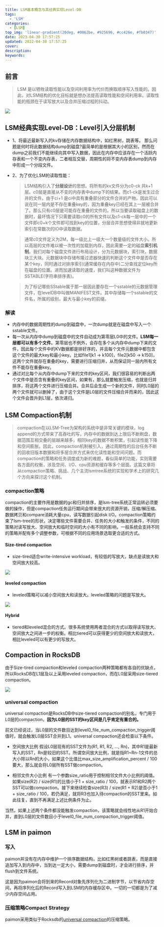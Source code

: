 ```yaml
---
title: LSM基本概念与其经典实现Level-DB
tags:
  - 'LSM'
categories:
  - [LSM]
top_img: 'linear-gradient(20deg, #0062be, #925696, #cc426e, #fb0347)'
date: 2023-04-30 17:57:25
updated: 2022-04-30 17:57:25
cover:
description:
keywords:
---
```


## 前言

> LSM 是以牺牲读取性能以及空间利用率为代价而换取顺序写入性能的。因此，对LSM结构的优化目标就是想办法提高读取性能和空间利用率。读取性能的瓶颈在于读写放大以及合并压缩过程的抖动。

![](https://raw.githubusercontent.com/yuanoOo/learngit/master/jpg/lsm-01.png)

## LSM经典实现Level-DB：Level引入分层机制

- 1、将最近最新写入的kv存储在内存数据结构中，如红黑树，跳表等。 那么问题是何时将此数据结构dump到磁盘?最简单的是根据其大小的区别，然而在dump之前我们不能继续向其中写入数据，因此在内存中应该存在一个活跃内存表和一个不变内存表，二者相互交替，周期性的将不变内存表dump到内存中形成一个分段文件。

- 2、为了优化LSM的读取性能：

  > LSM结构引入了**分层设计**的思想。将所有的kv文件分为c0-ck 共k+1层。c0层是直接从不变的内存表中dump下的结果。而c1-ck是发生过合并的文件。由于ci+1 是ci中具有重叠部分的文件合并的产物，因此可以说在同一层内是不存在重叠key的，因为重叠key已经在其上一层被合并了。那么只有c0层是可能存在重叠的文件的。所以当要读取磁盘上的数据时，最坏情况下只需要读取c0的所有文件以及c1-ck每一层中的一个文件即c0+k个文件即可找到key的位置，分层合并思想使得非就地更新索引在常数次的IO中读取数据。

  > 通常c0文件定义为2M，每一级比上一级大一个数量级的文件大小。所以高层的文件难以被一次性的加载到内存，因此需要一定的磁盘**索引机制**。我们对每个磁盘文件进行布局设计，分为元数据块，索引块，数据块三大块。元数据块中存储布隆过滤器快速的判断这个文件中是否存在某个key，同时通过对排序索引(通常缓存在内存中)二分查找定位key所在磁盘的位置。进而加速读取的速度，我们叫这种数据文件为SSTABLE(字符串排序表)。

  > 为了标记哪些SStable属于那一层因此要存在一个sstable的元数据管理文件，在levelDB中叫做MANIFEST文件。其中存储每一个sstable的文件名，所属的级别，最大与最小key的前缀。

### 解读

- 内存中的数据周期性的dump到磁盘中，一次dump就是在磁盘中写入一个sstable文件。
- 每一次从内存中dump到磁盘中的文件自动成为第零层L0中的文件。**LSM每一层都可以有多个文件**。第零层也不例外，会存在多个从内存中dump下来的文件，因此每个文件中的KV数据都是排好序的，并且每个文件元数据中都包含这个文件的最大key和最小key。比如file1[k1 ->  k100]，file2[k50 -> k150]，这两个文件就存在重叠的key，需要进行压缩归并，从而保证同一层内所有文件不能存在重叠key。
- 通过对比每个从内存中dump下来的文件的key区间，我们很容易的判断出两个文件中是否含有重叠的key区间，如果有，那么就要触发压缩，也就是归并排序，将这两个文件进行压缩合并。合并后会生成一个新的文件，同时L0层的两个文件就可以删掉了，由于这个文件是L0层的文件压缩合并而来的，因此这个文件会晋升到L1层，依次递归。

## LSM Compaction机制

> compaction在以LSM-Tree为架构的系统中是非常关键的模块，log append的方式带来了高吞吐的写，内存中的数据到达上限后不断刷盘，数据范围互相交叠的层越来越多，相同key的数据不断积累，引起读性能下降和空间膨胀。因此，compaction机制被引入，通过周期性的后台任务不断的回收旧版本数据和将多层合并方式来优化读性能和空间问题。而compaction的策略和任务调度成为新的难题，看似简单的功能，实则需要各方面的权衡，涉及空间、I/O、cpu资源和缓存等多个层面。这篇文章将从compaction策略、挑战、几个主流lsmtree系统的实现和学术上的研究几个方向来探讨这个机制。

### compaction策略

compaction的主要作用是数据的gc和归并排序，是lsm-tree系统正常运转必须要做的操作，但是compaction任务运行期间会带来很大的资源开销，压缩/解压缩、数据拷贝和compare消耗大量cpu，读写数据引起disk I/O。compaction策略约束了lsm-tree的形状，决定哪些文件需要合并、任务的大小和触发的条件，不同的策略对读写放大、空间放大和临时空间的大小有不同的影响，一般系统会支持不同的策略并配有多个调整参数，可根据不同的应用场景选取更合适的方式。

#### Size-tired compaction

- size-tired适合write-intensive workload，有较低的写放大，缺点是读放大和空间放大较高。

![](https://github.com/yuanoOo/learngit/raw/master/jpg/size-tired-01.png)

#### leveled compaction

- leveled策略可以减小空间放大和读放大。leveled策略的问题是写放大。

![](https://github.com/yuanoOo/learngit/raw/master/jpg/level-comp-01.png)	

#### Hybrid

- tiered和leveled混合的方式。很多系统使用两者混合的方式以取得读写放大、空间放大之间进一步的权衡。相比tiered可以获得更少的空间放大和读放大，相比leveled可以有更少的写放大。



## Compaction in RocksDB

由于Size-tired compaction和leveled compaction两种策略都有各自的优缺点，所以RocksDB在L1层及以上采用leveled compaction，而在L0层采用size-tiered compaction。

![](https://github.com/yuanoOo/learngit/raw/master/jpg/rocksdb-compaction-01.png)

### universal compaction
universal compaction是RocksDB中size-tiered compaction的别名，专门用于L0层的compaction，**因为L0层的SST的key区间是几乎肯定有重合的。**

前文已经说过，当L0层的文件数目达到level0_file_num_compaction_trigger阈值时，就会触发L0层SST合并到L1。universal compaction还会检查以下条件。

- 空间放大比例
  假设L0层现有的SST文件为(R1, R1, R2, ..., Rn)，其中R1是最新写入的SST，Rn是较旧的SST。所谓空间放大比例，就是指R1~Rn-1文件的总大小除以Rn的大小，如果这个比值比max_size_amplification_percent / 100要大，那么就会将L0层所有SST做compaction。

- 相邻文件大小比例
  有一个参数size_ratio用于控制相邻文件大小比例的阈值。如果size(R2) / size(R1)的比值小于1 + size_ratio / 100，就表示R1和R2两个SST可以做compaction。接下来继续检查size(R3) / size(R1 + R2)是否小于1 + size_ratio / 100，若仍满足，就将R3也加入待compaction的SST里来。如此往复，直到不再满足上述比例条件为止。

当然，如果上述两个条件都没能触发compaction，该策略就会线性地从R1开始合并，直到L0层的文件数目小于level0_file_num_compaction_trigger阈值。



## LSM in paimon

### 写入

paimon并没有在内存中维护一个排序数据结构，比如红黑树或者跳表，而是直接追加写入到内存中，当到达一定大小，需要dump到磁盘时，才会进行排序，并flush到文件系统。

这是因为paimon会将到来的Record对象先序列化为二进制字节，以节省内存空间，再将序列化后的Record写入到LSM的内存缓存区中。一切的一切都是为了减少内存空间占用。

### 压缩策略Compact Strategy

paimon采用类似于Rocksdb的[universal compaction](https://github.com/facebook/rocksdb/wiki/Universal-Compaction)的压缩策略。